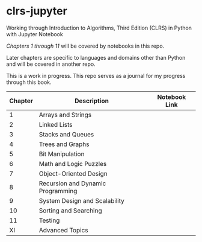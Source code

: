 # clrs-jupyter
Working through Introduction to Algorithms, Third Edition (CLRS) in Python with Jupyter Notebook

_Chapters 1 through 11_ will be covered by notebooks in this repo.

Later chapters are specific to languages and domains other than Python and will be covered in another repo.

This is a work in progress. This repo serves as a journal for my progress through this book.


| Chapter    | Description                                      | Notebook Link                |
|------------|--------------------------------------------------|------------------------------|
| 1          | Arrays and Strings                               |                              |
| 2          | Linked Lists                                     |                              |
| 3          | Stacks and Queues                                |                              |
| 4          | Trees and Graphs                                 |                              |
| 5          | Bit Manipulation                                 |                              |
| 6          | Math and Logic Puzzles                           |                              |
| 7          | Object-Oriented Design                           |                              |
| 8          | Recursion and Dynamic Programming                |                              |
| 9          | System Design and Scalability                    |                              |
| 10         | Sorting and Searching                            |                              |
| 11         | Testing                                          |                              |
| XI         | Advanced Topics                                  |                              |
